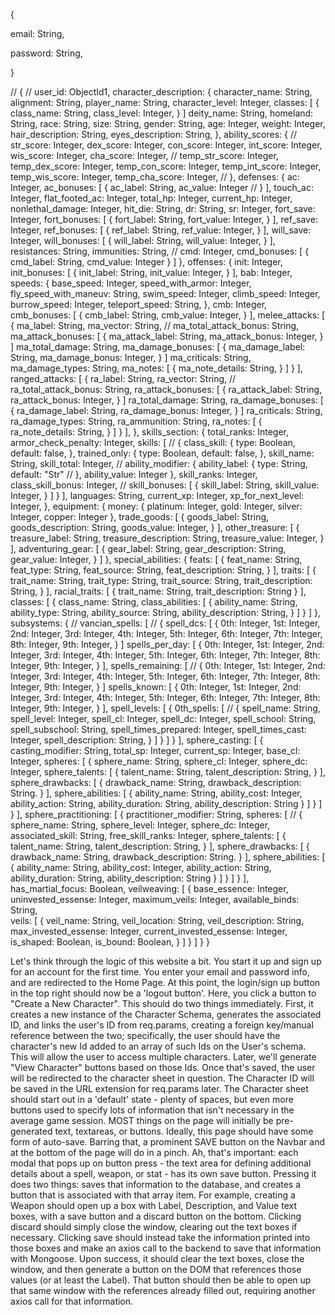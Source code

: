 <!-- Mapping out my MongoDB Structure: 

We have one major choice to make at this point - do the efficient thing, and use foreign keys to link our CCS collection to the User collection that we'll need to have user login work properly, OR do the brute force thing and just have our collection include BOTH (i.e. User 1 {dataBitOne: "", dataBitTwo: "", etc}, User 2 {etc, etc}). Benefits of one: probably faster and definitely cleaner. Benefits of two: easier to intuit and doesn't require Foreign Keys. 

...Let's just go with one. We can default back to two if one is too complicated. 

Serious question: if in doubt, should I just default to a String? Like, if we're not doing any logic with the entered values, is there a downside to just having them be Strings instead of Integers? 
 -->

<!-- user document (an array of the following object model) -->
{
  <!-- _id: ObjectId1 (auto-generated),  -->
  email: String,
  <!-- include logic to check @something.com is present, -->
  password: String, 
  <!-- will need encryption of some kind, and probably length logic at minimum -->
}

// <!-- character document (array of following object model; inclusion of user_id simply allows us to access that data if necessary; is this the best way of doing things? Rather, what does having the user info let us do? Thought for later.) -->
{
  // <!--_id: ObjectId2 (auto-generated), -->
  user_id: ObjectId1, 
  character_description: {
    character_name: String, 
    alignment: String, 
    player_name: String, 
    character_level: Integer, 
    classes: [
      {
        class_name: String,
        class_level: Integer,
      }
    ]
    deity_name: String, 
    homeland: String, 
    race: String, 
    size: String, 
    gender: String,
    age: Integer, 
    weight: Integer, 
    hair_description: String,
    eyes_description: String,
  }, 
  ability_scores: { 
    // <!-- ideally, we could skip storing the mods and just invoke logic to calculate them instead; would save space and provide a feature in one. We might also be able to make this into an array with each position corresponding to ability_scores[0] through [11]; probably not worth it. As-is, the scores and mods let us do a bit of auto-calcing. -->
    str_score: Integer,
    dex_score: Integer,
    con_score: Integer,
    int_score: Integer,
    wis_score: Integer,
    cha_score: Integer,
    // <!-- str_mod: Integer, <-- these would be irrelevant in that case. 
    // dex_mod: Integer,
    // con_mod: Integer,
    // int_mod: Integer,
    // wis_mod: Integer,
    // cha_mod: Integer, -->
    temp_str_score: Integer,
    temp_dex_score: Integer,
    temp_con_score: Integer,
    temp_int_score: Integer,
    temp_wis_score: Integer,
    temp_cha_score: Integer,
    // <!-- temp_str_mod: Integer,
    // temp_dex_mod: Integer,
    // temp_con_mod: Integer,
    // temp_int_mod: Integer,
    // temp_wis_mod: Integer,
    // temp_cha_mod: Integer, -->
  }, 
  defenses: {
    ac: Integer,
    ac_bonuses: [
      {
        ac_label: String, 
        ac_value:  Integer 
        // <!-- can we do it this way? This would let us make the actual bonuses and penalties completely up the the user, right? And then we could just iterate over the array, adding {label} and {value} pairs to the modal!  -->
      }
    ],
    touch_ac: Integer, 
    flat_footed_ac: Integer,
    total_hp: Integer,
    current_hp: Integer,
    nonlethal_damage: Integer,
    hit_die: String,
    dr: String,
    sr: Integer,
    fort_save: Integer,
    fort_bonuses: [
      {
        fort_label: String,
        fort_value: Integer,
      }
    ],
    ref_save: Integer,
    ref_bonuses: [
      {
        ref_label: String,
        ref_value: Integer,
      }
    ],
    will_save: Integer,
    will_bonuses: [
      {
        will_label: String,
        will_value: Integer,
      }
    ],
    resistances: String,
    immunities: String, 
    // <!-- these two should probably be expanded in some way, but for now this is fine -->
    cmd: Integer, 
    cmd_bonuses: [
      {
        cmd_label: String,
        cmd_value: Integer
      }
    ]
  },
  offenses: {
    init: Integer,
    init_bonuses: [
      {
        init_label: String,
        init_value: Integer,
      }
    ],
    bab: Integer,
    speeds: {
      base_speed: Integer,
      speed_with_armor: Integer,
      fly_speed_with_maneuv: String,
      swim_speed: Integer,
      climb_speed: Integer,
      burrow_speed: Integer,
      teleport_speed: String,
    },
    cmb: Integer, 
    cmb_bonuses: [
      {
        cmb_label: String,
        cmb_value: Integer,
      }
    ],
    melee_attacks: [
      {
        ma_label: String,
        ma_vector: String, 
        // <!-- that is, what you're using to attack, whether weapon or spell -->
        ma_total_attack_bonus: String,
        ma_attack_bonuses: [
          {
            ma_attack_label: String,
            ma_attack_bonus: Integer,
          }
        ]
        ma_total_damage: String,
        ma_damage_bonuses: [
          {
            ma_damage_label: String,
            ma_damage_bonus: Integer,
          }
        ]
        ma_criticals: String,
        ma_damage_types: String,
        ma_notes: [
          {
            ma_note_details: String,
          }
        ]
      }
    ],
    ranged_attacks: [
      {
        ra_label: String,
        ra_vector: String, 
        // <!-- that is, what you're using to attack, whether weapon or spell -->
        ra_total_attack_bonus: String,
        ra_attack_bonuses: [
          {
            ra_attack_label: String,
            ra_attack_bonus: Integer,
          }
        ]
        ra_total_damage: String,
        ra_damage_bonuses: [
          {
            ra_damage_label: String,
            ra_damage_bonus: Integer,
          }
        ]
        ra_criticals: String,
        ra_damage_types: String,
        ra_ammunition: String,
        ra_notes: [
          {
            ra_note_details: String,
          }
        ]
      }
    ],
  },
  skills_section: {
    total_ranks: Integer,
    armor_check_penalty: Integer,
    skills: [ 
      // <!-- trained only and skill name should be hard coded, I suppose... or maybe set them as default inputs on the front-end, such that they're there as "Acrobatics" or whatever and are saved as if they were real inputs? That would even solve my 'default' problem. Investigate that! MVP might just have the user fill in all of this, however.  -->
      {
        class_skill: {
          type: Boolean, 
          default: false,
        },
        trained_only: {
          type: Boolean,
          default: false,
        },
        skill_name: String,
        skill_total: Integer, 
        // <!-- again, do we want Integer or String; latter lets us use + symbol... -->
        ability_modifier: {
          ability_label: {
            type: String, 
            default: "Str" 
            // <!-- might be unnecessary; see above; as-is, this makes ALL skills default to STR... -->
          },
          ability_value: Integer
        },
        skill_ranks: Integer,
        class_skill_bonus: Integer, 
        // <!-- might want this to be internal logic; if (class_skill), class_skill_bonus value = 3; display it automatically -->
        skill_bonuses: [
          {
            skill_label: String,
            skill_value: Integer,
          }
        ]
      }
    ],
    languages: String,
    current_xp: Integer, 
    xp_for_next_level: Integer,
  },
  equipment: {
    money: {
      platinum: Integer,
      gold: Integer,
      silver: Integer,
      copper: Integer
    },
    trade_goods: [
      {
        goods_label: String,
        goods_description: String,
        goods_value: Integer,
      }
    ],
    other_treasure: [
      {
        treasure_label: String,
        treasure_description: String,
        treasure_value: Integer,
      }
    ],
    adventuring_gear: [
      {
        gear_label: String,
        gear_description: String,
        gear_value: Integer,
      }
    ]
  },
  special_abilities: {
    feats: [
      {
        feat_name: String,
        feat_type: String,
        feat_source: String,
        feat_description: String,
      }
    ],
    traits: [
      {
        trait_name: String,
        trait_type: String,
        trait_source: String,
        trait_description: String,
      }
    ],
    racial_traits: [
      {
        trait_name: String,
        trait_description: String
      }
    ],
    classes: [
      {
        class_name: String,
        class_abilities: [
          {
            ability_name: String,
            ability_type: String,
            ability_source: String,
            ability_description: String,
          }
        ]
      }
    ]
  },
  subsystems: { 
    // <!-- MVP would be getting these 4 working properly; adding more should be easy after that -->
    vancian_spells: [ 
      // <!-- make two buttons; prepared needs 0th spells/day and doesn't need spells known section, while spontaneous doesn't need 0th/day but does need spells known section. Data structure can be the same for both, though. -->
      {
        spell_dcs: [
          {
            0th: Integer,
            1st: Integer,
            2nd: Integer,
            3rd: Integer,
            4th: Integer,
            5th: Integer, 
            6th: Integer, 
            7th: Integer, 
            8th: Integer, 
            9th: Integer, 
          }
        ]
        spells_per_day: [
          {
            0th: Integer,
            1st: Integer,
            2nd: Integer,
            3rd: Integer,
            4th: Integer,
            5th: Integer, 
            6th: Integer, 
            7th: Integer, 
            8th: Integer, 
            9th: Integer, 
          }
        ],
        spells_remaining: [ 
          // <!-- mainly for spontaneous -->
          {
            0th: Integer,
            1st: Integer,
            2nd: Integer,
            3rd: Integer,
            4th: Integer,
            5th: Integer, 
            6th: Integer, 
            7th: Integer, 
            8th: Integer, 
            9th: Integer, 
          }
        ]
        spells_known: [
          {
            0th: Integer,
            1st: Integer,
            2nd: Integer,
            3rd: Integer,
            4th: Integer,
            5th: Integer, 
            6th: Integer, 
            7th: Integer, 
            8th: Integer, 
            9th: Integer, 
          }
        ],
        spell_levels: [
          {
            0th_spells: [ 
              // <!-- is there a way to abstract this? Otherwise, I'm going to turn the spells array into a separate document to reference with a foreign key. We'll have to do this 9 more times, otherwise. -->
              {
                spell_name: String,
                spell_level: Integer,
                spell_cl: Integer,
                spell_dc: Integer,
                spell_school: String,
                spell_subschool: String,
                spell_times_prepared: Integer,
                spell_times_cast: Integer,
                spell_description: String,
              }
            ]
          }
        ]
      }
    ],
    sphere_casting: [
      {
        casting_modifier: String,
        total_sp: Integer, 
        current_sp: Integer,
        base_cl: Integer,
        spheres: [
          {
            sphere_name: String,
            sphere_cl: Integer,
            sphere_dc: Integer,
            sphere_talents: [
              {
                talent_name: String,
                talent_description: String,
              }
            ],
            sphere_drawbacks: [
              {
                drawback_name: String,
                drawback_description: String.
              }
            ],
            sphere_abilities: [
              {
                ability_name: String,
                ability_cost: Integer,
                ability_action: String,
                ability_duration: String,
                ability_description: String
              }
            ]
          }
        ]
      }
    ],
    sphere_practitioning: [
      {
        practitioner_modifier: String,
        spheres: [ 
          // <!-- button creates a new section w/ header; later arrays make buttons that pull up modals -->
          {
            sphere_name: String,
            sphere_level: Integer,
            sphere_dc: Integer,
            associated_skill: String,
            free_skill_ranks: Integer,
            sphere_talents: [
              {
                talent_name: String,
                talent_description: String,
              }
            ],
            sphere_drawbacks: [
              {
                drawback_name: String,
                drawback_description: String.
              }
            ],
            sphere_abilities: [
              {
                ability_name: String,
                ability_cost: Integer,
                ability_action: String,
                ability_duration: String,
                ability_description: String
              }
            ]
          }
        ]
      }
    ],
    has_martial_focus: Boolean,
    veilweaving: [
      {
        base_essence: Integer,
        uninvested_essense: Integer,
        maximum_veils: Integer,
        available_binds: String,        
        veils: [
          {
            veil_name: String, 
            veil_location: String,
            veil_description: String,
            max_invested_essense: Integer,
            current_invested_essense: Integer,
            is_shaped: Boolean,
            is_bound: Boolean,
          }
        ]
      }
    ]
  }
}


Let's think through the logic of this website a bit. You start it up and sign up for an account for the first time. You enter your email and password info, and are redirected to the Home Page. At this point, the login/sign up button in the top right should now be a 'logout button'. Here, you click a button to "Create a New Character". This should do two things immediately. First, it creates a new instance of the Character Schema, generates the associated ID, and links the user's ID from req.params, creating a foreign key/manual reference between the two; specifically, the user should have the character's new Id added to an array of such Ids on the User's schema. This will allow the user to access multiple characters. Later, we'll generate "View Character" buttons based on those Ids. Once that's saved, the user will be redirected to the character sheet in question. The Character ID will be saved in the URL extension for req.params later. The Character sheet should start out in a 'default' state - plenty of spaces, but even more buttons used to specify lots of information that isn't necessary in the average game session. MOST things on the page will initially be pre-generated text, textareas, or buttons. Ideally, this page should have some form of auto-save. Barring that, a prominent SAVE button on the Navbar and at the bottom of the page will do in a pinch. Ah, that's important: each modal that pops up on button press - the text area for defining additional details about a spell, weapon, or stat - has its own save button. Pressing it does two things: saves that information to the database, and creates a button that is associated with that array item. For example, creating a Weapon should open up a box with Label, Description, and Value text boxes, with a save button and a discard button on the bottom. Clicking discard should simply close the window, clearing out the text boxes if necessary. Clicking save should instead take the information printed into those boxes and make an axios call to the backend to save that information with Mongoose. Upon success, it should clear the text boxes, close the window, and then generate a button on the DOM that references those values (or at least the Label). That button should then be able to open up that same window with the references already filled out, requiring another axios call for that information. 